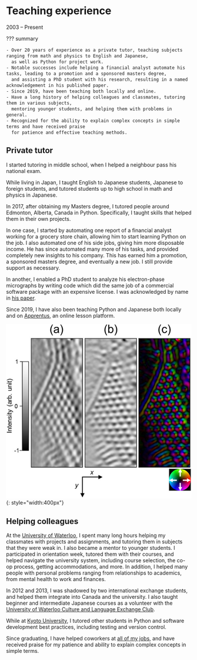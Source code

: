 # Teaching experience
2003 &ndash; Present

??? summary

    - Over 20 years of experience as a private tutor, teaching subjects ranging from math and physics to English and Japanese,
      as well as Python for project work.
    - Notable successes include helping a financial analyst automate his tasks, leading to a promotion and a sponsored masters degree,
      and assisting a PhD student with his research, resulting in a named acknowledgement in his published paper.
    - Since 2019, have been teaching both locally and online.
    - Have a long history of helping colleagues and classmates, tutoring them in various subjects,
      mentoring younger students, and helping them with problems in general.
    - Recognized for the ability to explain complex concepts in simple terms and have received praise
      for patience and effective teaching methods.

## Private tutor
I started tutoring in middle school, when I helped a neighbour pass his national exam.

While living in Japan, I taught English to Japanese students, Japanese to foreign students,
and tutored students up to high school in math and physics in Japanese.

In 2017, after obtaining my Masters degree, I tutored people around Edmonton, Alberta, Canada in Python.
Specifically, I taught skills that helped them in their own projects.

In one case, I started by automating one report of a financial analyst working for a grocery store chain, allowing him to start learning Python on the job.
I also automated one of his side jobs, giving him more disposable income.
He has since automated many more of his tasks, and provided completely new insights to his company.
This has earned him a promotion, a sponsored masters degree, and eventually a new job.
I still provide support as necessary.

In another, I enabled a PhD student to analyze his electron-phase micrographs by writing code which did the same job of a commercial software package with an expensive license.
I was acknowledged by name in [his paper](https://aip.scitation.org/doi/pdf/10.1063/1.5028398?class=pdf).

Since 2019, I have also been teaching Python and Japanese both locally and on [Apprentus](https://www.apprentus.com/in/jn.masasin),
an online lesson platform.

![Analyzed image](../assets/images/micrograph_analyzed.jpg){: style="width:400px"}

## Helping colleagues
At the [University of Waterloo](education/uwaterloo), I spent many long hours helping my classmates with projects and assignments,
and tutoring them in subjects that they were weak in.
I also became a mentor to younger students.
I participated in orientation week, tutored them with their courses,
and helped navigate the university system, including course selection, the co-op process, getting accommodations, and more.
In addition, I helped many people with personal problems ranging from relationships to academics, from mental health to work and finances.

In 2012 and 2013, I was shadowed by two international exchange students, and helped them integrate into Canada and the university.
I also taught beginner and intermediate Japanese courses as a volunteer with the [University of Waterloo Culture and Language Exchange Club](https://uwclec.webs.com/).

While at [Kyoto University](education/kyoto-u), I tutored other students in Python and software development best practices,
including testing and version control.

Since graduating, I have helped coworkers at [all of my jobs](work_experience/index),
and have received praise for my patience and ability to explain complex concepts in simple terms.
